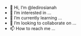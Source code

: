 - 👋 Hi, I’m @ledirosianah
- 👀 I’m interested in ...
- 🌱 I’m currently learning ...
- 💞️ I’m looking to collaborate on ...
- 📫 How to reach me ...

<!---
ledirosianah/ledirosianah is a ✨ special ✨ repository because its `README.md` (this file) appears on your GitHub profile.
You can click the Preview link to take a look at your changes.
--->
